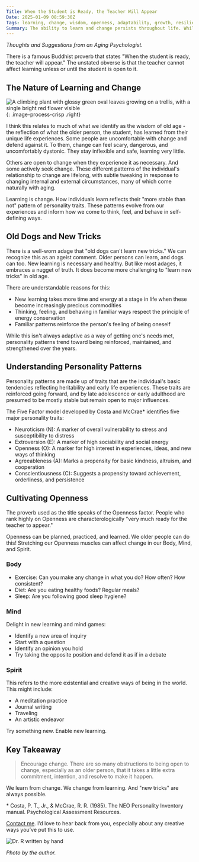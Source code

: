 ```yaml
---
Title: When the Student is Ready, the Teacher Will Appear
Date: 2025-01-09 08:59:30Z
Tags: learning, change, wisdom, openness, adaptability, growth, resilience, mindfulness, transformation
Summary: The ability to learn and change persists throughout life. While learning may take more effort with age, cultivating openness in body, mind, and spirit enables continued growth and development. 
---
```


_Thoughts and Suggestions from an Aging Psychologist._

There is a famous Buddhist proverb that states "When the student is ready, the teacher will appear." The unstated obverse is that the teacher cannot affect learning unless or until the student is open to it.

## The Nature of Learning and Change

![A climbing plant with glossy green oval leaves growing on a trellis, with a single bright red flower visible]({static}/images/img_2098.jpg){: .image-process-crisp .right}

I think this relates to much of what we identify as the wisdom of old age - the reflection of what the older person, the student, has learned from their unique life experiences. Some people are uncomfortable with change and defend against it. To them, change can feel scary, dangerous, and uncomfortably dystonic. They stay inflexible and safe, learning very little.

Others are open to change when they experience it as necessary. And some actively seek change. These different patterns of the individual's relationship to change are lifelong, with subtle tweaking in response to changing internal and external circumstances, many of which come naturally with aging.

Learning is change. How individuals learn reflects their "more stable than not" pattern of personality traits. These patterns evolve from our experiences and inform how we come to think, feel, and behave in self-defining ways.

## Old Dogs and New Tricks

There is a well-worn adage that "old dogs can't learn new tricks." We can recognize this as an ageist comment. Older persons can learn, and dogs can too. New learning is necessary and healthy. But like most adages, it embraces a nugget of truth. It does become more challenging to "learn new tricks" in old age.

There are understandable reasons for this:

* New learning takes more time and energy at a stage in life when these become increasingly precious commodities
* Thinking, feeling, and behaving in familiar ways respect the principle of energy conservation
* Familiar patterns reinforce the person's feeling of being oneself

While this isn't always adaptive as a way of getting one's needs met, personality patterns trend toward being reinforced, maintained, and strengthened over the years.

## Understanding Personality Patterns

Personality patterns are made up of traits that are the individual's basic tendencies reflecting heritability and early life experiences. These traits are reinforced going forward, and by late adolescence or early adulthood are presumed to be mostly stable but remain open to major influences.

The Five Factor model developed by Costa and McCrae\* identifies five major personality traits:

* Neuroticism (N): A marker of overall vulnerability to stress and susceptibility to distress
* Extroversion (E): A marker of high sociability and social energy
* Openness (O): A marker for high interest in experiences, ideas, and new ways of thinking
* Agreeableness (A): Marks a propensity for basic kindness, altruism, and cooperation
* Conscientiousness (C): Suggests a propensity toward achievement, orderliness, and persistence

## Cultivating Openness

The proverb used as the title speaks of the Openness factor. People who rank highly on Openness are characterologically "very much ready for the teacher to appear."

Openness can be planned, practiced, and learned. We older people can do this! Stretching our Openness muscles can affect change in our Body, Mind, and Spirit.

### Body

* Exercise: Can you make any change in what you do? How often? How consistent?
* Diet: Are you eating healthy foods? Regular meals?
* Sleep: Are you following good sleep hygiene?

### Mind

Delight in new learning and mind games:

* Identify a new area of inquiry
* Start with a question
* Identify an opinion you hold
* Try taking the opposite position and defend it as if in a debate

### Spirit

This refers to the more existential and creative ways of being in the world. This might include:

* A meditation practice
* Journal writing
* Traveling
* An artistic endeavor

Try something new. Enable new learning.

## Key Takeaway

> Encourage change. There are so many obstructions to being open to change, especially as an older person, that it takes a little extra commitment, intention, and resolve to make it happen.

We learn from change. We change from learning. And "new tricks" are always possible.

\* Costa, P. T., Jr., & McCrae, R. R. (1985). The NEO Personality Inventory manual. Psychological Assessment Resources.

[Contact me]({filename}/pages/contact.md). I’d love to hear back from you, especially about any creative ways you’ve put this to use.

![Dr. R written by hand]({static}/images/dr_r_sm.png)

_Photo by the author._
